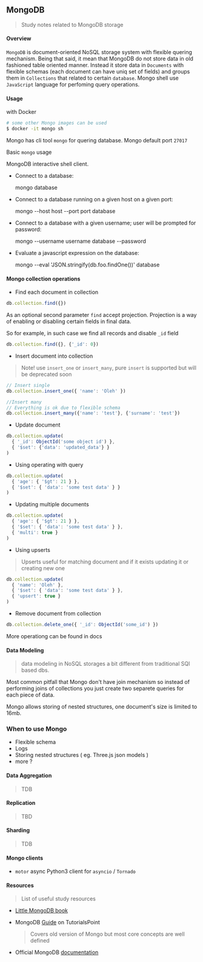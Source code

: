 ## MongoDB
> Study notes related to MongoDB storage

#### Overview

`MongoDB` is document-oriented NoSQL storage system with flexible quering mechanism. 
Being that said, it mean that MongoDB do not store data in old fashioned table oriented manner.
Instead it store data in `Documents` with flexible schemas (each document can have uniq set of fields) and groups them in `Collections` that related to certain `database`. Mongo shell use `JavaScript` language for perfoming query operations.

#### Usage

  with Docker
  
  ```sh
  # some other Mongo images can be used
  $ docker -it mongo sh
  ```


  Mongo has cli tool `mongo` for quering database. Mongo default port `27017`

  Basic `mongo` usage

                                                                                                          
  MongoDB interactive shell client.                                                                     
                                                                                                        
- Connect to a database:                                                                         

  mongo database                                                                     
                                                                                                        
- Connect to a database running on a given host on a given port:                                        
                                                                                                        
  mongo --host host --port port database                                                                
                                                                                                        
- Connect to a database with a given username; user will be prompted for password:                      
                                                                                                        
  mongo --username username database --password                                                         
                                                                                                        
- Evaluate a javascript expression on the database:                                                     
                                                                                                        
  mongo --eval 'JSON.stringify(db.foo.findOne())' database                                              


#### Mongo collection operations

  - Find each document in collection

  ```js
  db.collection.find({})
  ```

  As an optional second parameter `find` accept projection.
  Projection is a way of enabling or disabling certain fields in final data.
  
  
  So for example, in such case we find all records and disable `_id` field
  
  ```js
  db.collection.find({}, {'_id': 0})
  ```
  

   - Insert document into collection
   > Note! use `insert_one` or `insert_many`, pure `insert` is supported but will be deprecated soon
  ```js
  // Insert single
  db.collection.insert_one({ 'name': 'Oleh' })

  //Insert many 
  // Everything is ok due to flexible schema
  db.collection.insert_many({'name': 'test'}, {'surname': 'test'})
  ```

   - Update document
  ```js
  db.collection.update(
    { '_id': ObjectId('some object id') }, 
    { '$set': {'data': 'updated_data'} }
  )
  ```

  - Using operating with query
  ```js
  db.collection.update(
    { 'age': { '$gt': 21 } }, 
    { '$set': { 'data': 'some test data' } }
  )
  ```

   - Updating multiple documents
  ```js
  db.collection.update(
    { 'age': { '$gt': 21 } }, 
    { '$set': { 'data': 'some test data' } },
    { 'multi': true }
  )
  ```

  - Using upserts

  > Upserts useful for matching document and if it exists updating it or creating new one

  ```js
  db.collection.update(
    { 'name': 'Oleh' }, 
    { '$set': { 'data': 'some test data' } },
    { 'upsert': true }
  )
  ```


   - Remove document from collection
  ```js
  db.collection.delete_one({ '_id': ObjectId('some_id') })
  ```

  More operationg can be found in docs


#### Data Modeling
> data modeling in NoSQL storages a bit different from traditional SQl based dbs.

Most common pitfall that Mongo don't have join mechanism so instead of performing joins of collections you just create two separete queries for each piece of data.

Mongo allows storing of nested structures, one document's size is limited to 16mb.


### When to use Mongo

  - Flexible schema
  - Logs
  - Storing nested structures ( eg. Three.js json models )
  - more ?


#### Data Aggregation
> TDB


#### Replication
> TBD

#### Sharding 
> TDB

#### Mongo clients

  - `motor` async Python3 client for `asyncio` / `Tornado`                                                           

#### Resources

> List of useful study resources

  - [Little MongoDB book](http://openmymind.net/mongodb.pdf)
  - MongoDB [Guide](https://www.tutorialspoint.com/mongodb/) on TutorialsPoint
    > Covers old version of Mongo but most core concepts are well defined

  - Official MongoDB [documentation](https://docs.mongodb.com/manual/) 
